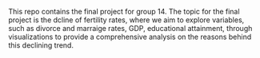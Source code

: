 This repo contains the final project for group 14. The topic for the final project is the dcline of fertility rates, where we aim to explore variables, such as divorce and marraige rates, GDP, educational attainment, through visualizations to provide a comprehensive analysis on the reasons behind this declining trend.
